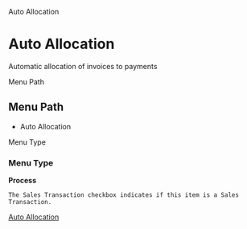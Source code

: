 
Auto Allocation
# Auto Allocation


Automatic allocation of invoices to payments

Menu Path
## Menu Path



- Auto Allocation

Menu Type
### Menu Type

**Process**

```
The Sales Transaction checkbox indicates if this item is a Sales Transaction.
```

[Auto Allocation](../../functional-guide/window/process-c_allocation_auto.md)